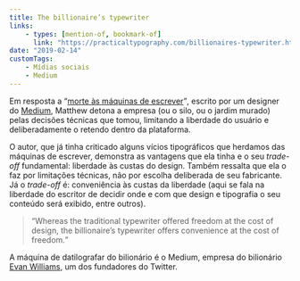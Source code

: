 ```yaml
---
title: The billionaire’s typewriter
links:
    - types: [mention-of, bookmark-of]
      link: "https://practicaltypography.com/billionaires-typewriter.html"
date: "2019-02-14"
customTags:
    - Mídias sociais
    - Medium
---
```


Em resposta a <q>[morte às máquinas de escrever](https://medium.com/designing-medium/death-to-typewriters-9b7712847639)</q>, escrito por um designer do [Medium](https://medium.com/), Matthew detona a empresa (ou o silo, ou o jardim murado) pelas decisões técnicas que tomou, limitando a liberdade do usuário e deliberadamente o retendo dentro da plataforma.

O autor, que já tinha criticado alguns vícios tipográficos que herdamos das máquinas de escrever, demonstra as vantagens que ela tinha e o seu <i lang="en">trade-off</i> fundamental: liberdade às custas do design. Também ressalta que ela o faz por limitações técnicas, não por escolha deliberada de seu fabricante. Já o <i lang="en">trade-off</i> é: conveniência às custas da liberdade (aqui se fala na liberdade do escritor de decidir onde e com que design e tipografia o seu conteúdo será exibido, entre outros).

> <q>Whereas the traditional typewriter offered freedom at the cost of design, the billionaire’s typewriter offers convenience at the cost of freedom.</q>

A máquina de datilografar do bilionário é o Medium, empresa do bilionário [Evan Williams](https://medium.com/@ev), um dos fundadores do Twitter.

